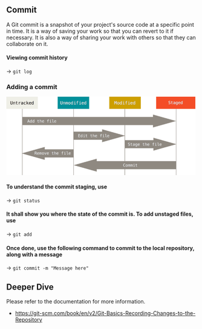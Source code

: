 ## Commit
A Git commit is a snapshot of your project's source code at a specific point in time. It is a way of saving your work so that you can revert to it if necessary. It is also a way of sharing your work with others so that they can collaborate on it.

#### Viewing commit history
-> ```git log```

### Adding a commit

<img src="./assets/git_commit.png" width="500" />

#### To understand the commit staging, use 

-> ```git status```

#### It shall show you where the state of the commit is. To add unstaged files, use

-> ```git add```

#### Once done, use the following command to commit to the local repository, along with a message

-> ```git commit -m "Message here"```


## Deeper Dive
Please refer to the documentation for more information.
- https://git-scm.com/book/en/v2/Git-Basics-Recording-Changes-to-the-Repository